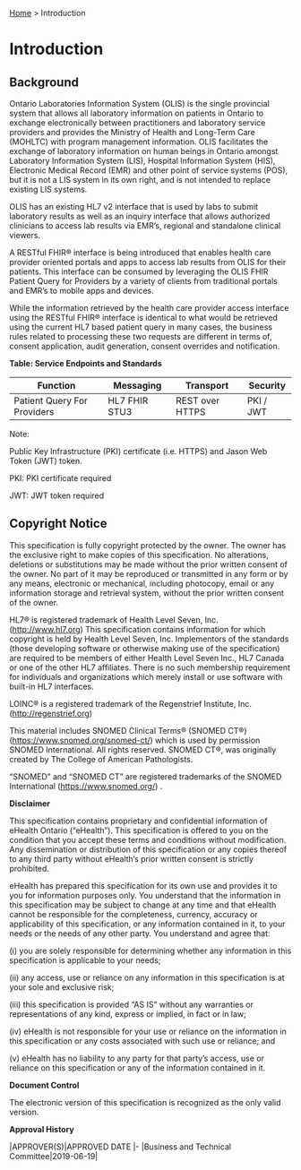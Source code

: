 <p id="breadcrumb">

[Home](Home) > Introduction

</p>

# Introduction

## Background

Ontario Laboratories Information System (OLIS) is the single provincial system that allows all laboratory information on patients in Ontario to exchange electronically between practitioners and laboratory service providers and provides the Ministry of Health and Long-Term Care (MOHLTC) with program management information. OLIS facilitates the exchange of laboratory information on human beings in Ontario amongst Laboratory Information System (LIS), Hospital Information System (HIS), Electronic Medical Record (EMR) and other point of service systems (POS), but it is not a LIS system in its own right, and is not intended to replace existing LIS systems.

OLIS has an existing HL7 v2 interface that is used by labs to submit laboratory results as well as an inquiry interface that allows authorized clinicians to access lab results via EMR’s, regional and standalone clinical viewers. 

A RESTful FHIR® interface is being introduced that enables health care provider oriented portals and apps to access lab results from OLIS for their patients. This interface can be consumed by leveraging the OLIS FHIR Patient Query for Providers by a variety of clients from traditional portals and EMR’s to mobile apps and devices.

While the information retrieved by the health care provider access interface using the RESTful FHIR® interface is identical to what would be retrieved using the current HL7 based patient query in many cases, the business rules related to processing these two requests are different in terms of, consent application, audit generation, consent overrides and notification.


**Table: Service Endpoints and Standards**

| Function | Messaging     | Transport       | Security  |
|----------|---------------|-----------------|-----------|
| Patient Query For Providers    | HL7 FHIR STU3 | REST over HTTPS | PKI / JWT |

Note:

Public Key Infrastructure (PKI) certificate (i.e. HTTPS) and Jason Web Token (JWT) token.

PKI: PKI certificate required

JWT: JWT token required

## Copyright Notice

This specification is fully copyright protected by the owner. The owner has the exclusive right to make copies of this specification. No alterations, deletions or substitutions may be made without the prior written consent of the owner. No part of it may be reproduced or transmitted in any form or by any means, electronic or mechanical, including photocopy, email or any information storage and retrieval system, without the prior written consent of the owner.

HL7® is registered trademark of Health Level Seven, Inc. (http://www.hl7.org) This specification contains information for which copyright is held by Health Level Seven, Inc. Implementors of the standards (those developing software or otherwise making use of the specification) are required to be members of either Health Level Seven Inc., HL7 Canada or one of the other HL7 affiliates. There is no such membership requirement for individuals and organizations which merely install or use software with built-in HL7 interfaces.

LOINC® is a registered trademark of the Regenstrief Institute, Inc. (http://regenstrief.org)

This material includes SNOMED Clinical Terms® (SNOMED CT®) (https://www.snomed.org/snomed-ct/) which is used by permission SNOMED International. All rights reserved. SNOMED CT®, was originally created by The College of American Pathologists.

“SNOMED” and “SNOMED CT” are registered trademarks of the SNOMED International (https://www.snomed.org/) .

**Disclaimer**

This specification contains proprietary and confidential information of eHealth Ontario (“eHealth”). This specification is offered to you on the condition that you accept these terms and conditions without modification. Any dissemination or distribution of this specification or any copies thereof to any third party without eHealth’s prior written consent is strictly prohibited.

eHealth has prepared this specification for its own use and provides it to you for information purposes only. You understand that the information in this specification may be subject to change at any time and that eHealth cannot be responsible for the completeness, currency, accuracy or applicability of this specification, or any information contained in it, to your needs or the needs of any other party. You understand and agree that:

(i) you are solely responsible for determining whether any information in this specification is applicable to your needs;

(ii) any access, use or reliance on any information in this specification is at your sole and exclusive risk;

(iii) this specification is provided “AS IS” without any warranties or representations of any kind, express or implied, in fact or in law;

(iv) eHealth is not responsible for your use or reliance on the information in this specification or any costs associated with such use or reliance; and

(v) eHealth has no liability to any party for that party’s access, use or reliance on this specification or any of the information contained in it.

**Document Control**

The electronic version of this specification is recognized as the only valid version.

**Approval History**

|APPROVER(S)|APPROVED DATE
|-
|Business and Technical Committee|2019-06-19|


